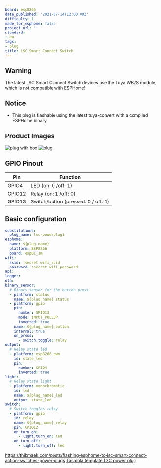 ```yaml
---
board: esp8266
date_published: '2021-07-14T12:00:00Z'
difficulty: 1
made_for_esphome: false
project_url: ''
standard:
- eu
tags:
- plug
title: LSC Smart Connect Switch
---
```


## Warning

The latest LSC Smart Connect Switch devices use the Tuya WB2S module, which is not compatible with ESPHome!

## Notice

- This plug is flashable using the latest tuya-convert with a compiled ESPHome binary

## Product Images

![plug with box](https://www.action.com/globalassets/cmsarticleimages/79/77/2578677_8712879142799-111.png?preset=mediaSliderImageLargeHD)
![plug](https://www.action.com/globalassets/cmsarticleimages/79/78/2578677_8712879142799-110_02.png?preset=mediaSliderImageLargeHD)

## GPIO Pinout

| Pin    | Function                            |
| ------ | ----------------------------------- |
| GPIO4  | LED (on: 0 /off: 1)                 |
| GPIO12 | Relay (on: 1 /off: 0)               |
| GPIO13 | Switch/button (pressed: 0 / off: 1) |

## Basic configuration

```yml
substitutions:
  plug_name: lsc-powerplug1
esphome:
  name: ${plug_name}
  platform: ESP8266
  board: esp01_1m
wifi:
  ssid: !secret wifi_ssid
  password: !secret wifi_password
api:
logger:
ota:
binary_sensor:
  # Binary sensor for the button press
  - platform: status
    name: ${plug_name}_status
  - platform: gpio
    pin:
      number: GPIO13
      mode: INPUT_PULLUP
      inverted: true
    name: ${plug_name}_button
    internal: true
    on_press:
      - switch.toggle: relay
output:
  # Relay state led
  - platform: esp8266_pwm
    id: state_led
    pin:
      number: GPIO4
      inverted: true
light:
  # Relay state light
  - platform: monochromatic
    id: led
    name: ${plug_name}_led
    output: state_led
switch:
  # Switch toggles relay
  - platform: gpio
    id: relay
    name: ${plug_name}_relay
    pin: GPIO12
    on_turn_on:
      - light.turn_on: led
    on_turn_off:
      - light.turn_off: led
```
https://thibmaek.com/posts/flashing-esphome-to-lsc-smart-connect-action-switches-power-plugs
[Tasmota template LSC power plug](https://templates.blakadder.com/lsc_smart_connect_power_plug.html)
